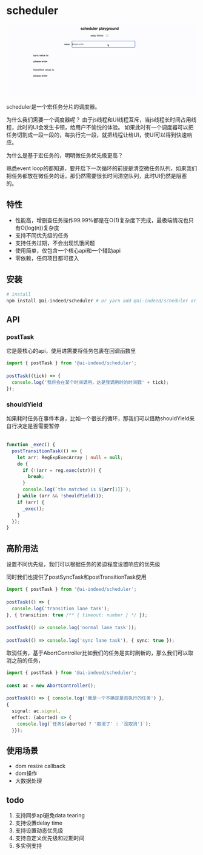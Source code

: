 # scheduler

![Image text](./demo.gif)

scheduler是一个宏任务分片的调度器。

为什么我们需要一个调度器呢？
由于js线程和UI线程互斥，当js线程长时间占用线程，此时的UI会发生卡顿，给用户不愉悦的体验。
如果此时有一个调度器可以把任务切割成一段一段的，每执行完一段，就把线程让给UI，使UI可以得到快速响应。

为什么是基于宏任务的，明明微任务优先级更高？

熟悉event loop的都知道，要开启下一次循环的前提是清空微任务队列，如果我们把任务都放在微任务的话，那仍然需要很长时间清空队列，此时UI仍然是阻塞的。

## 特性

- 性能高，增删查任务操作99.99%都是在O(1)复杂度下完成，最极端情况也只有O(log(n))复杂度
- 支持不同优先级的任务
- 支持任务过期，不会出现饥饿问题
- 使用简单，仅包含一个核心api和一个辅助api
- 零依赖，任何项目都可接入

## 安装

```bash
# install
npm install @ai-indeed/scheduler # or yarn add @ai-indeed/scheduler or pnpm add @ai-indeed/scheduler
```

## API

### postTask

它是最核心的api，使用进需要将任务包裹在回调函数里

```typescript
import { postTask } from '@ai-indeed/scheduler';

postTask((tick) => {
  console.log('我将会在某个时间调用，这是我调用时的时间戳' + tick);
});
```

### shouldYield

如果耗时任务在事件本身，比如一个很长的循环，那我们可以借助shouldYield来自行决定是否需要暂停

```typescript

function _exec() {
  postTransitionTask(() => {
    let arr: RegExpExecArray | null = null;
    do {
      if (!(arr = reg.exec(str))) {
        break;
      }
      console.log(`the matched is ${arr[1]}`);
    } while (arr && !shouldYield());
    if (arr) {
      _exec();
    }
  });
}
```

## 高阶用法

设置不同优先级，我们可以根据任务的紧迫程度设置响应的优先级

同时我们也提供了postSyncTask和postTransitionTask使用

```typescript
import { postTask } from '@ai-indeed/scheduler';

postTask(() => {
  console.log('transition lane task');
}, { transition: true /** { timeout: number } */ });

postTask(() => console.log('normal lane task'));

postTask(() => console.log('sync lane task'), { sync: true });
```

取消任务，基于AbortController比如我们的任务是实时刷新的，那么我们可以取消之前的任务，

```typescript
import { postTask } from '@ai-indeed/scheduler';

const ac = new AbortController();

postTask(() => { console.log('我是一个不确定是否执行的任务') }, 
{ 
  signal: ac.signal, 
  effect: (aborted) => {
    console.log(`任务${aborted ? '取消了' : '没取消'}`);
  }});

```

## 使用场景

- dom resize callback
- dom操作
- 大数据处理

## todo

1. 支持同步api避免data tearing
2. 支持设置delay time
3. 支持设置动态优先级
4. 支持自定义优先级和过期时间
5. 多实例支持
